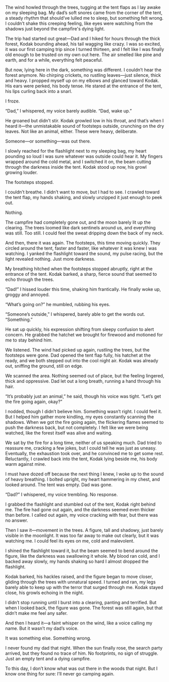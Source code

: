 The wind howled through the trees, tugging at the tent flaps as I lay awake on my sleeping bag. My dad’s soft snores came from the corner of the tent, a steady rhythm that should’ve lulled me to sleep, but something felt wrong. I couldn’t shake this creeping feeling, like eyes were watching from the shadows just beyond the campfire's dying light.

The trip had started out great—Dad and I hiked for hours through the thick forest, Kodak bounding ahead, his tail wagging like crazy. I was so excited, it was our first camping trip since I turned thirteen, and I felt like I was finally old enough to be trusted on my own out here. The air smelled like pine and earth, and for a while, everything felt peaceful.

But now, lying here in the dark, something was different. I couldn’t hear the forest anymore. No chirping crickets, no rustling leaves—just silence, thick and heavy. I propped myself up on my elbows and glanced toward Kodak. His ears were perked, his body tense. He stared at the entrance of the tent, his lips curling back into a snarl.

I froze.

“Dad,” I whispered, my voice barely audible. “Dad, wake up.”

He groaned but didn’t stir. Kodak growled low in his throat, and that’s when I heard it—the unmistakable sound of footsteps outside, crunching on the dry leaves. Not like an animal, either. These were heavy, deliberate.

Someone—or something—was out there.

I slowly reached for the flashlight next to my sleeping bag, my heart pounding so loud I was sure whatever was outside could hear it. My fingers wrapped around the cold metal, and I switched it on, the beam cutting through the darkness inside the tent. Kodak stood up now, his growl growing louder.

The footsteps stopped.

I couldn’t breathe. I didn’t want to move, but I had to see. I crawled toward the tent flap, my hands shaking, and slowly unzipped it just enough to peek out.

Nothing.

The campfire had completely gone out, and the moon barely lit up the clearing. The trees loomed like dark sentinels around us, and everything was still. Too still. I could feel the sweat dripping down the back of my neck.

And then, there it was again. The footsteps, this time moving quickly. They circled around the tent, faster and faster, like whatever it was knew I was watching. I yanked the flashlight toward the sound, my pulse racing, but the light revealed nothing. Just more darkness.

My breathing hitched when the footsteps stopped abruptly, right at the entrance of the tent. Kodak barked, a sharp, fierce sound that seemed to echo through the trees.

“Dad!” I hissed louder this time, shaking him frantically. He finally woke up, groggy and annoyed.

“What’s going on?” he mumbled, rubbing his eyes.

“Someone’s outside,” I whispered, barely able to get the words out. “Something.”

He sat up quickly, his expression shifting from sleepy confusion to alert concern. He grabbed the hatchet we brought for firewood and motioned for me to stay behind him.

We listened. The wind had picked up again, rustling the trees, but the footsteps were gone. Dad opened the tent flap fully, his hatchet at the ready, and we both stepped out into the cool night air. Kodak was already out, sniffing the ground, still on edge.

We scanned the area. Nothing seemed out of place, but the feeling lingered, thick and oppressive. Dad let out a long breath, running a hand through his hair.

“It’s probably just an animal,” he said, though his voice was tight. “Let’s get the fire going again, okay?”

I nodded, though I didn’t believe him. Something wasn’t right. I could feel it. But I helped him gather more kindling, my eyes constantly scanning the shadows. When we got the fire going again, the flickering flames seemed to push the darkness back, but not completely. I felt like we were being watched, like the forest itself was alive and waiting.

We sat by the fire for a long time, neither of us speaking much. Dad tried to reassure me, cracking a few jokes, but I could tell he was just as uneasy. Eventually, the exhaustion took over, and he convinced me to get some rest. Reluctantly, I crawled back into the tent, Kodak lying beside me, his body warm against mine.

I must have dozed off because the next thing I knew, I woke up to the sound of heavy breathing. I bolted upright, my heart hammering in my chest, and looked around. The tent was empty. Dad was gone.

“Dad?” I whispered, my voice trembling. No response.

I grabbed the flashlight and stumbled out of the tent, Kodak right behind me. The fire had gone out again, and the darkness seemed even thicker than before. I called out again, my voice cracking with fear, but there was no answer.

Then I saw it—movement in the trees. A figure, tall and shadowy, just barely visible in the moonlight. It was too far away to make out clearly, but it was watching me. I could feel its eyes on me, cold and malevolent.

I shined the flashlight toward it, but the beam seemed to bend around the figure, like the darkness was swallowing it whole. My blood ran cold, and I backed away slowly, my hands shaking so hard I almost dropped the flashlight.

Kodak barked, his hackles raised, and the figure began to move closer, gliding through the trees with unnatural speed. I turned and ran, my legs barely able to keep up with the terror that surged through me. Kodak stayed close, his growls echoing in the night.

I didn’t stop running until I burst into a clearing, panting and terrified. But when I looked back, the figure was gone. The forest was still again, but that didn’t make me feel any safer.

And then I heard it—a faint whisper on the wind, like a voice calling my name. But it wasn’t my dad’s voice.

It was something else. Something wrong.

I never found my dad that night. When the sun finally rose, the search party arrived, but they found no trace of him. No footprints, no sign of struggle. Just an empty tent and a dying campfire.

To this day, I don’t know what was out there in the woods that night. But I know one thing for sure: I’ll never go camping again.

